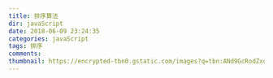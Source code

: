 ```yaml
---
title: 排序算法
dir: javaScript
date: 2018-06-09 23:24:35
categories: javaScript
tags: 排序
comments:
thumbnail: https://encrypted-tbn0.gstatic.com/images?q=tbn:ANd9GcRodZxoUIlXH-bAaWuIXy788cU4RHgPoBb65rsZ0161NA12rCD4Iw
---
```




